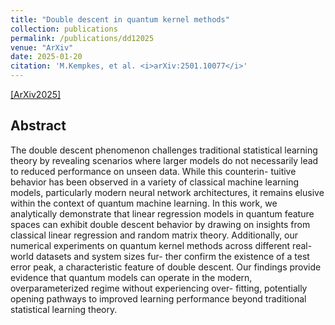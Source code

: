 ```yaml
---
title: "Double descent in quantum kernel methods"
collection: publications
permalink: /publications/dd12025
venue: "ArXiv"
date: 2025-01-20 
citation: 'M.Kempkes, et al. <i>arXiv:2501.10077</i>'
---
```


[[ArXiv2025]](https://arxiv.org/abs/2501.10077)

## Abstract
The double descent phenomenon challenges traditional statistical learning theory by revealing scenarios
where larger models do not necessarily lead to reduced performance on unseen data. While this counterin-
tuitive behavior has been observed in a variety of classical machine learning models, particularly modern neural
network architectures, it remains elusive within the context of quantum machine learning. In this work, we
analytically demonstrate that linear regression models in quantum feature spaces can exhibit double descent
behavior by drawing on insights from classical linear regression and random matrix theory. Additionally, our
numerical experiments on quantum kernel methods across different real-world datasets and system sizes fur-
ther confirm the existence of a test error peak, a characteristic feature of double descent. Our findings provide
evidence that quantum models can operate in the modern, overparameterized regime without experiencing over-
fitting, potentially opening pathways to improved learning performance beyond traditional statistical learning
theory. 
